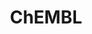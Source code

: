 ---
bigquery: https://console.cloud.google.com/bigquery?p=patents-public-data&d=ebi_chembl&page=dataset
citation: '"The ChEMBL database in 2017." Anna Gaulton, Anne Hersey, Michał Nowotka,
  A Patrícia Bento, Jon Chambers, David Mendez, Prudence Mutowo, Francis Atkinson,
  Louisa J Bellis, Elena Cibrián-Uhalte, Mark Davies, Nathan Dedman, Anneli Karlsson,
  María Paula Magariños, John P Overington, George Papadatos, Ines Smit, Andrew R
  Leach Nucleic acids Research (2017) 45 (Database Issue), D945-D954'
contributors: European Bioinformatics Institute
cost: None
description: ChEMBL Data is a manually curated database of small molecules used in
  drug discovery, including information about existing patented drugs.
documentation: 'schema: https://www.ebi.ac.uk/chembl/db_schema


  '
last_edit: 04/12/2022, 04:34:40
location: https://console.cloud.google.com/marketplace/product/google_patents_public_datasets/chembl
maintained_by: EMBL-EBI, an outstation of European Molecular Biology Laboratory
related_publications: '

  ChEMBL: towards direct deposition of bioassay data.


  Mendez D, Gaulton A, Bento AP, Chambers J, De Veij M, Félix E, Magariños MP, Mosquera
  JF, Mutowo P, Nowotka M, Gordillo-Marañón M, Hunter F, Junco L, Mugumbate G, Rodriguez-Lopez
  M, Atkinson F, Bosc N, Radoux CJ, Segura-Cabrera A, Hersey A, Leach AR.


  — Nucleic Acids Res. 2019; 47(D1):D930-D940. doi: 10.1093/nar/gky1075

  '
schema_fields:
- hba_lipinski
- parent_id
- prod_pat_id
- related_tid
- rgid
- assay_category
- cpd_str_alert_id
- canonical_smiles
- route
- parenteral
- confidence
- usan_stem_id
- toid
- patent_no
- molfile
- molecule_type
- oral
- full_molformula
- activity_id
- applicant_full_name
- source_domain_id
- chembl_id
- title
- mechanism_comment
- cellosaurus_id
- prediction_method
- cell_description
- parameter_value
- met_comment
- smarts
- doi
- hba
- protein_class_id
- entity_type
- record_id
- upper_value
- normal_range_min
- withdrawn_flag
- bao_format
- ddd_comment
- usan_substem
- frac_class_id
- approval_date
- hbd_lipinski
- metabolite_record_id
- cell_source_tissue
- status
- inorganic_flag
- standard_relation
- stem
- max_phase
- updated_by
- pref_name
- targrel_id
- job_id
- l6
- l7
- who_extra
- sitecomp_id
- downgraded
- accession
- mc_target_type
- cx_most_bpka
- bao_id
- tax_id
- assay_type
- ref_type
- data_validity_comment
- research_stem
- qed_weighted
- type
- natural_product
- alogp
- standard_inchi_key
- selectivity_comment
- therapeutic_flag
- action_type
- compound_key
- orig_description
- disease_efficacy
- molecular_species
- mol_atc_id
- domain_id
- level1_description
- level5
- name
- level3
- potential_duplicate
- patent_expire_date
- mc_organism
- num_ro5_violations
- warning_type
- comp_go_id
- confidence_score
- variant_id
- chirality
- nda_type
- assay_tax_id
- pchembl_value
- source
- mc_target_name
- submission_date
- compsyn_id
- parent_type
- mw_monoisotopic
- strength
- assay_cell_type
- version
- component_type
- standard_flag
- priority
- mesh_heading
- bto_id
- volume
- assay_test_type
- predbind_id
- level4
- withdrawn_class
- mol_irac_id
- level4_description
- max_phase_for_ind
- oc_id
- src_compound_id
- level3_description
- std_act_id
- definition
- journal
- target_desc
- first_approval
- compound_name
- biocomp_id
- ass_cls_map_id
- site_id
- previous_company
- co_stem_id
- mecref_id
- relationship
- irac_code
- first_in_class
- isoform
- standard_upper_value
- withdrawn_reason
- ddd_id
- src_description
- alert_name
- syn_type
- assay_tissue
- irac_class_id
- updated_on
- issue
- heavy_atoms
- usan_stem
- ref_id
- qudt_units
- as_id
- curation_comment
- clo_id
- doc_id
- structure_type
- description
- pathway_id
- class_level
- units
- alert_id
- label
- published_type
- doc_type
- l2
- published_relation
- component_synonym
- enzyme_tid
- pathway_key
- log_id
- molecular_mechanism
- drug_product_flag
- mutation
- active_ingredient
- res_stem_id
- tid
- value
- stem_class
- num_alerts
- protclasssyn_id
- src_id
- topical
- molregno
- l8
- result_flag
- sequence_md5sum
- first_page
- mc_target_accession
- l4
- assay_source
- ingredient
- helm_notation
- targcomp_id
- assay_desc
- ddd_units
- domain_name
- warning_country
- cx_logp
- mechanism_of_action
- efo_term
- start_position
- atc_code
- company
- hrac_class_id
- class_type
- hrac_code
- cell_id
- smid
- aidx
- aromatic_rings
- lle
- psa
- actsm_id
- warning_description
- who_name
- domain_type
- normal_range_max
- usan_stem_definition
- direct_interaction
- creation_date
- activity_count
- parameter_type
- subgroup
- l3
- uo_units
- binding_site_comment
- activity_comment
- assay_class_id
- warning_id
- src_assay_id
- cx_logd
- innovator_company
- rtb
- curated_by
- l5
- comments
- sequence
- efo_id
- species_group_flag
- relation
- warning_year
- year
- ap_id
- dosed_ingredient
- assay_strain
- standard_value
- db_source
- acd_most_apka
- ddd_admr
- frac_code
- withdrawn_country
- bao_endpoint
- db_version
- availability_type
- major_class
- warnref_id
- acd_most_bpka
- mol_hrac_id
- cell_name
- indication_class
- chebi_par_id
- aspect
- authors
- met_id
- standard_units
- alert_set_id
- sei
- cell_source_organism
- l1
- assay_id
- last_page
- prodrug
- src_short_name
- mc_tax_id
- cidx
- indref_id
- ref_url
- short_name
- idx
- patent_id
- annotation
- ddd_value
- component_id
- level2
- ad_type
- last_active
- trade_name
- full_mwt
- pubmed_id
- site_name
- homologue
- mesh_id
- ro3_pass
- active_molregno
- mw_freebase
- ridx
- country
- published_value
- delist_flag
- enzyme_name
- black_box_warning
- le
- molsyn_id
- tbl
- organism
- met_conversion
- abstract
- mol_frac_id
- level1
- standard_type
- standard_text_value
- relationship_type
- dosage_form
- assay_param_id
- cell_ontology_id
- text_value
- num_lipinski_ro5_violations
- bei
- formulation_id
- target_mapping
- protein_class_synonym
- publication_number
- relationship_desc
- set_name
- hbd
- level2_description
- drug_substance_flag
- end_position
- cx_most_apka
- synonyms
- path
- withdrawn_year
- mec_id
- parent_go_id
- acd_logp
- warning_class
- polymer_flag
- acd_logd
- metref_id
- stat
- cl_lincs_id
- substrate_record_id
- go_id
- product_id
- tid_fixed
- parent_molregno
- assay_organism
- tissue_id
- protein_class_desc
- usan_year
- drug_record_id
- site_residues
- standard_inchi
- caloha_id
- cell_source_tax_id
- published_units
- compd_id
- uberon_id
- domain_description
- comp_class_id
- drugind_id
- target_type
- entity_id
- assay_subcellular_fraction
- patent_use_code
shortname: chembl
tags:
- biotechnology
- health
- chemical
- bioinformatics
- medical
terms_of_use: CC BY-SA 3.0
title: ChEMBL
uuid: e232a192-965c-4ec9-904c-155b6dfe56c5
---